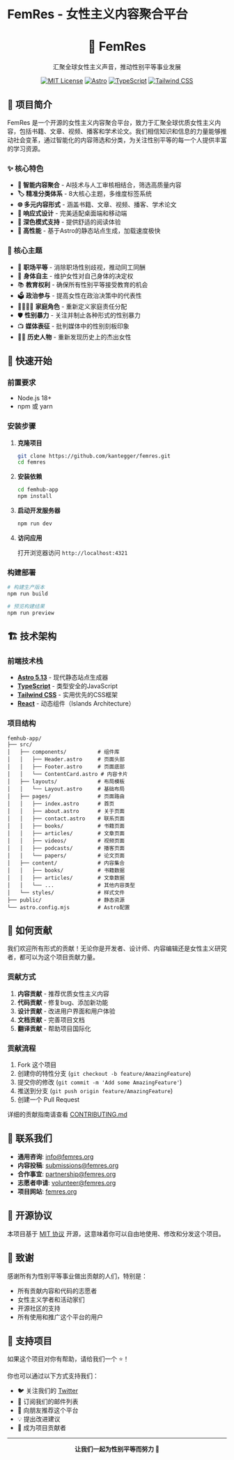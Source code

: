 # FemRes - 女性主义内容聚合平台

<div align="center">
  <h1>🌸 FemRes</h1>
  <p>汇聚全球女性主义声音，推动性别平等事业发展</p>
  
  [![MIT License](https://img.shields.io/badge/License-MIT-green.svg)](https://choosealicense.com/licenses/mit/)
  [![Astro](https://img.shields.io/badge/Astro-5.13-orange.svg)](https://astro.build/)
  [![TypeScript](https://img.shields.io/badge/TypeScript-5.0-blue.svg)](https://www.typescriptlang.org/)
  [![Tailwind CSS](https://img.shields.io/badge/Tailwind_CSS-4.1-06B6D4.svg)](https://tailwindcss.com/)
</div>

## 📖 项目简介

FemRes 是一个开源的女性主义内容聚合平台，致力于汇聚全球优质女性主义内容，包括书籍、文章、视频、播客和学术论文。我们相信知识和信息的力量能够推动社会变革，通过智能化的内容筛选和分类，为关注性别平等的每一个人提供丰富的学习资源。

### ✨ 核心特色

- **🎯 智能内容聚合** - AI技术与人工审核相结合，筛选高质量内容
- **🏷️ 精准分类体系** - 8大核心主题，多维度标签系统
- **🌐 多元内容形式** - 涵盖书籍、文章、视频、播客、学术论文
- **📱 响应式设计** - 完美适配桌面端和移动端
- **🌙 深色模式支持** - 提供舒适的阅读体验
- **🚀 高性能** - 基于Astro的静态站点生成，加载速度极快

### 🎯 核心主题

- 💼 **职场平等** - 消除职场性别歧视，推动同工同酬
- 🌸 **身体自主** - 维护女性对自己身体的决定权
- 📚 **教育权利** - 确保所有性别平等接受教育的机会
- 🗳️ **政治参与** - 提高女性在政治决策中的代表性
- 👨‍👩‍👧‍👦 **家庭角色** - 重新定义家庭责任分配
- 🛡️ **性别暴力** - 关注并制止各种形式的性别暴力
- 📺 **媒体表征** - 批判媒体中的性别刻板印象
- 👩‍🎓 **历史人物** - 重新发现历史上的杰出女性

## 🚀 快速开始

### 前置要求

- Node.js 18+ 
- npm 或 yarn

### 安装步骤

1. **克隆项目**
   ```bash
   git clone https://github.com/kantegger/femres.git
   cd femres
   ```

2. **安装依赖**
   ```bash
   cd femhub-app
   npm install
   ```

3. **启动开发服务器**
   ```bash
   npm run dev
   ```

4. **访问应用**
   
   打开浏览器访问 `http://localhost:4321`

### 构建部署

```bash
# 构建生产版本
npm run build

# 预览构建结果
npm run preview
```

## 🏗️ 技术架构

### 前端技术栈

- **[Astro 5.13](https://astro.build/)** - 现代静态站点生成器
- **[TypeScript](https://www.typescriptlang.org/)** - 类型安全的JavaScript
- **[Tailwind CSS](https://tailwindcss.com/)** - 实用优先的CSS框架
- **[React](https://reactjs.org/)** - 动态组件（Islands Architecture）

### 项目结构

```
femhub-app/
├── src/
│   ├── components/          # 组件库
│   │   ├── Header.astro     # 页面头部
│   │   ├── Footer.astro     # 页面底部
│   │   └── ContentCard.astro # 内容卡片
│   ├── layouts/             # 布局模板
│   │   └── Layout.astro     # 基础布局
│   ├── pages/               # 页面路由
│   │   ├── index.astro      # 首页
│   │   ├── about.astro      # 关于页面
│   │   ├── contact.astro    # 联系页面
│   │   ├── books/           # 书籍页面
│   │   ├── articles/        # 文章页面
│   │   ├── videos/          # 视频页面
│   │   ├── podcasts/        # 播客页面
│   │   └── papers/          # 论文页面
│   ├── content/             # 内容集合
│   │   ├── books/           # 书籍数据
│   │   ├── articles/        # 文章数据
│   │   └── ...              # 其他内容类型
│   └── styles/              # 样式文件
├── public/                  # 静态资源
└── astro.config.mjs         # Astro配置
```

## 🤝 如何贡献

我们欢迎所有形式的贡献！无论你是开发者、设计师、内容编辑还是女性主义研究者，都可以为这个项目贡献力量。

### 贡献方式

1. **内容贡献** - 推荐优质女性主义内容
2. **代码贡献** - 修复bug、添加新功能
3. **设计贡献** - 改进用户界面和用户体验
4. **文档贡献** - 完善项目文档
5. **翻译贡献** - 帮助项目国际化

### 贡献流程

1. Fork 这个项目
2. 创建你的特性分支 (`git checkout -b feature/AmazingFeature`)
3. 提交你的修改 (`git commit -m 'Add some AmazingFeature'`)
4. 推送到分支 (`git push origin feature/AmazingFeature`)
5. 创建一个 Pull Request

详细的贡献指南请查看 [CONTRIBUTING.md](CONTRIBUTING.md)

## 📧 联系我们

- **通用咨询**: info@femres.org
- **内容投稿**: submissions@femres.org
- **合作事宜**: partnership@femres.org
- **志愿者申请**: volunteer@femres.org
- **项目网站**: [femres.org](https://femres.org)

## 📄 开源协议

本项目基于 [MIT 协议](LICENSE) 开源，这意味着你可以自由地使用、修改和分发这个项目。

## 🙏 致谢

感谢所有为性别平等事业做出贡献的人们，特别是：

- 所有贡献内容和代码的志愿者
- 女性主义学者和活动家们
- 开源社区的支持
- 所有使用和推广这个平台的用户

## 🌟 支持项目

如果这个项目对你有帮助，请给我们一个 ⭐️！

你也可以通过以下方式支持我们：

- 🐦 关注我们的 [Twitter](https://x.com/FeministR32240)
- 📧 订阅我们的邮件列表
- 📢 向朋友推荐这个平台
- 💡 提出改进建议
- 🤝 成为项目贡献者

---

<div align="center">
  <strong>让我们一起为性别平等而努力 💪</strong>
</div>